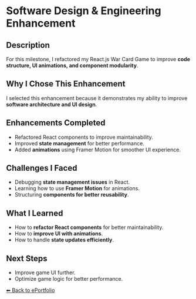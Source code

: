 # Software Design & Engineering Enhancement

## Description
For this milestone, I refactored my React.js War Card Game to improve **code structure, UI animations, and component modularity**.

## Why I Chose This Enhancement
I selected this enhancement because it demonstrates my ability to improve **software architecture and UI design**.

## Enhancements Completed
- Refactored React components to improve maintainability.
- Improved **state management** for better performance.
- Added **animations** using Framer Motion for smoother UI experience.

## Challenges I Faced
- Debugging **state management issues** in React.
- Learning how to use **Framer Motion** for animations.
- Structuring **components for better reusability**.

## What I Learned
- How to **refactor React components** for better maintainability.
- How to **improve UI with animations**.
- How to handle **state updates efficiently**.

## Next Steps
- Improve game UI further.
- Optimize game logic for better performance.

[⬅ Back to ePortfolio](../index.html)
